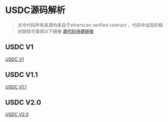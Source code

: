 # USDC源码解析
>文中代码所有来源均来自于etherscan verified contract ，代码中出现的相对路径可查阅以下链接
[源代码快捷链接](https://vscode.blockscan.com/ethereum/0xa0b86991c6218b36c1d19d4a2e9eb0ce3606eb48)


## USDC V1
[USDC V1](./V1/USDCV1.md)

## USDC V1.1
[USDC V1.1](./V1.1/USDCV1_1.md)

## USDC V2.0
[USDC V2.0]()